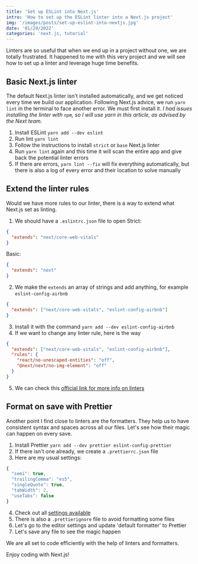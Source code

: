 ```yaml
---
title: 'Set up ESLint into Next.js'
intro: 'How to set up the ESLint linter into a Next.js project'
img: '/images/posts/set-up-eslint-into-nextjs.jpg'
date: '01/29/2022'
categories: 'next.js, tutorial'
---
```


Linters are so useful that when we end up in a project without one, we are totally frustrated. 
It happened to me with this very project and we will see how to set up a linter and leverage huge time benefits.

## Basic Next.js linter
The default Next.js linter isn't installed automatically, and we get noticed every time we build our application.
Following Next.js advice, we run `yarn lint` in the terminal to face another error. We must first install it.
*I had issues installing the linter with `npm`, so I will use yarn in this article, as advised by the Next team.*

1. Install ESLint `yarn add --dev eslint`
2. Run lint `yarn lint`
3. Follow the instructions to install `strict` or `base` Next.js linter
4. Run `yarn lint` again and this time it will scan the entire app and give back the potential linter errors
5. If there are errors, `yarn lint --fix` will fix everything automatically, but there is also a log of every error and their location to solve manually


## Extend the linter rules
Would we have more rules to our linter, there is a way to extend what Next.js set as linting.
1. We should have a `.eslintrc.json` file to open
Strict:
```json
{
  "extends": "next/core-web-vitals"
}
```
Basic: 
```json
{
  "extends": "next"
}
```
2. We make the `extends` an array of strings and add anything, for example `eslint-config-airbnb`
```json
{
  "extends": ["next/core-web-vitals", "eslint-config-airbnb"]
}
```
3. Install it with the command `yarn add --dev eslint-config-airbnb`
4. If we want to change any linter rule, here is the way
```json
{
  "extends": ["next/core-web-vitals", "eslint-config-airbnb"],
  "rules": {
    "react/no-unescaped-entities": "off",
    "@next/next/no-img-element": "off"
  }
}
```
5. We can check this [official link for more info on linters](https://nextjs.org/docs/basic-features/eslint)


## Format on save with Prettier
Another point I find close to linters are the formatters. They help us to have consistent syntax and spaces across all our files.
Let's see how their magic can happen on every save.

1. Install Prettier `yarn add --dev prettier eslint-config-prettier`
2. If there isn't one already, we create a `.prettierrc.json` file
3. Here are my usual settings:
```js
{
  "semi": true,
  "trailingComma": "es5",
  "singleQuote": true,
  "tabWidth": 2,
  "useTabs": false
}
```
4. Check out all [settings available](https://prettier.io/docs/en/options.html)
5. There is also a `.prettierignore` file to avoid formatting some files
6. Let's go to the editor settings and update 'default formatter' to Prettier
7. Let's save any file to see the magic happen


We are all set to code efficiently with the help of linters and formatters.

Enjoy coding with Next.js!
